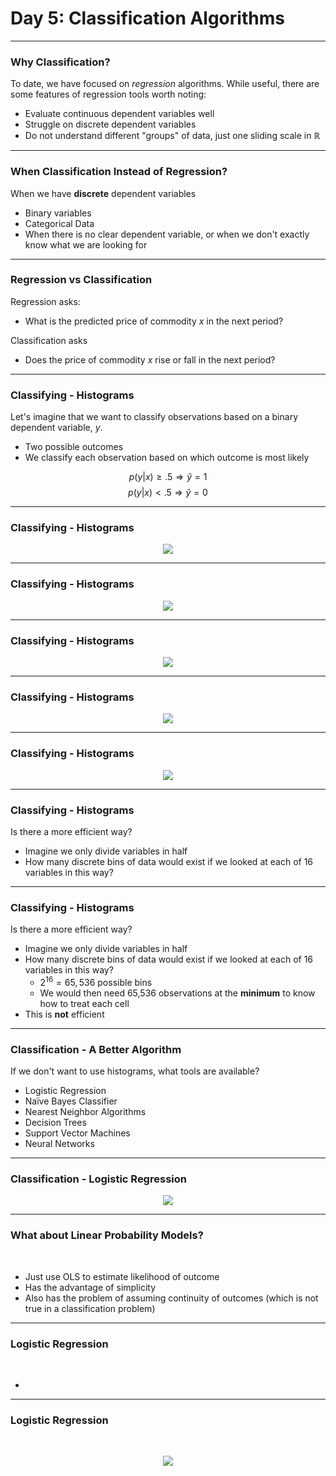 <!--
$theme: gaia
template: invert
-->

# Day 5: Classification Algorithms


---


### Why Classification?

To date, we have focused on *regression* algorithms. While useful, there are some features of regression tools worth noting:

- Evaluate continuous dependent variables well
- Struggle on discrete dependent variables
- Do not understand different "groups" of data, just one sliding scale in $\mathbb{R}$

---

### When Classification Instead of Regression?

When we have **discrete** dependent variables
- Binary variables
- Categorical Data
- When there is no clear dependent variable, or when we don't exactly know what we are looking for


---

### Regression vs Classification

Regression asks:

- What is the predicted price of commodity $x$ in the next period?

Classification asks

- Does the price of commodity $x$ rise or fall in the next period?

---

### Classifying - Histograms

<!-- <center>
<img src="tesseract.gif" width=400 height=400>
</center> -->

Let's imagine that we want to classify observations based on a binary dependent variable, $y$.

- Two possible outcomes
- We classify each observation based on which outcome is most likely

$$ p(y|x) \geq .5 \Rightarrow \hat{y}=1 $$
$$ p(y|x) < .5 \Rightarrow \hat{y}=0 $$

---

### Classifying - Histograms

<center>

![](hist1.png)

</center>

---

### Classifying - Histograms

<center>

![](hist1.png)

</center>

---

### Classifying - Histograms

<center>

![](hist2.png)

</center>

---

### Classifying - Histograms

<center>

![](hist3.png)

</center>

---

### Classifying - Histograms

<center>

![](hist4.png)

</center>

---

### Classifying - Histograms

Is there a more efficient way?
- Imagine we only divide variables in half
- How many discrete bins of data would exist if we looked at each of 16 variables in this way?


---

### Classifying - Histograms

Is there a more efficient way?
- Imagine we only divide variables in half
- How many discrete bins of data would exist if we looked at each of 16 variables in this way?
	- $2^{16} = 65,536$ possible bins
	- We would then need 65,536 observations at the **minimum** to know how to treat each cell
- This is **not** efficient


--- 

### Classification - A Better Algorithm

If we don't want to use histograms, what tools are available?
- Logistic Regression
- Na&iuml;ve Bayes Classifier
- Nearest Neighbor Algorithms
- Decision Trees
- Support Vector Machines
- Neural Networks


---

### Classification - Logistic Regression

<center>

![](binaryData.png)

</center>


---

### What about Linear Probability Models?

<br>

- Just use OLS to estimate likelihood of outcome
- Has the advantage of simplicity
- Also has the problem of assuming continuity of outcomes (which is not true in a classification problem)

---

### Logistic Regression

<br>

- 

---

### Logistic Regression

<center>
<br>

![](linearVsLogit.jpg)

</center>